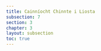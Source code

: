 ```yaml
---
title: Cainníocht Chinnte i Liosta
subsection: 7
section: 3
chapter: 3
layout: subsection
toc: true
---
```

